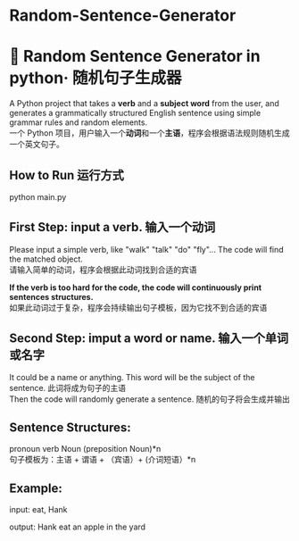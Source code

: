 # Random-Sentence-Generator

# 🧠 Random Sentence Generator in python· 随机句子生成器

A Python project that takes a **verb** and a **subject word** from the user, and generates a grammatically structured English sentence using simple grammar rules and random elements.  
一个 Python 项目，用户输入一个**动词**和一个**主语**，程序会根据语法规则随机生成一个英文句子。

## How to Run    运行方式  
python main.py

## First Step: input a verb. 输入一个动词

Please input a simple verb, like "walk" "talk" "do" "fly"... The code will find the matched object.  
请输入简单的动词，程序会根据此动词找到合适的宾语

**If the verb is too hard for the code, the code will continuously print sentences structures.**  
如果此动词过于复杂，程序会持续输出句子模板，因为它找不到合适的宾语


## Second Step: imput a word or name. 输入一个单词或名字
It could be a name or anything. This word will be the subject of the sentence.  此词将成为句子的主语  
Then the code will randomly generate a sentence.  随机的句子将会生成并输出

## Sentence Structures:

pronoun verb Noun (preposition Noun)*n  
句子模板为：主语 + 谓语 + （宾语）+ (介词短语）*n

## Example: 

input: eat, Hank

output: Hank eat  an apple in the yard

